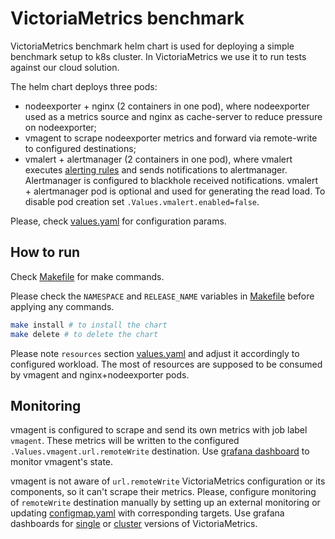 # VictoriaMetrics benchmark

VictoriaMetrics benchmark helm chart is used for deploying a simple
benchmark setup to k8s cluster. In VictoriaMetrics we use it to run tests against 
our cloud solution.

The helm chart deploys three pods:
* nodeexporter + nginx (2 containers in one pod), where nodeexporter used as a metrics source
and nginx as cache-server to reduce pressure on nodeexporter;
* vmagent to scrape nodeexporter metrics and forward via remote-write to configured destinations;
* vmalert + alertmanager (2 containers in one pod), where vmalert executes 
[alerting rules](files/alerts.yaml) and sends notifications to alertmanager. Alertmanager is configured 
to blackhole received notifications. vmalert + alertmanager pod is optional and used for generating the 
read load. To disable pod creation set `.Values.vmalert.enabled=false`.

Please, check [values.yaml](values.yaml) for configuration params.

## How to run

Check [Makefile](Makefile) for make commands.

Please check the `NAMESPACE` and `RELEASE_NAME` variables in [Makefile](Makefile)
before applying any commands.

```bash
make install # to install the chart
make delete # to delete the chart
```

Please note `resources` section [values.yaml](values.yaml) and adjust it accordingly to 
configured workload. The most of resources are supposed to be consumed by vmagent
and nginx+nodeexporter pods.

## Monitoring

vmagent is configured to scrape and send its own metrics 
with job label `vmagent`. These metrics will be written to the
configured `.Values.vmagent.url.remoteWrite` destination.
Use [grafana dashboard](https://grafana.com/grafana/dashboards/12683)
to monitor vmagent's state.

vmagent is not aware of `url.remoteWrite` VictoriaMetrics configuration 
or its components, so it can't scrape their metrics. Please, configure 
monitoring of `remoteWrite` destination manually by setting up an external monitoring 
or updating [configmap.yaml](templates/vmagent/configmap.yaml) with corresponding
targets. Use grafana dashboards for [single](https://grafana.com/grafana/dashboards/10229)
or [cluster](https://grafana.com/grafana/dashboards/11176) versions of VictoriaMetrics.
